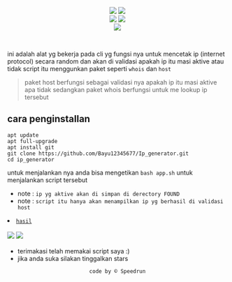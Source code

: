 <p align="center">
    <img src="https://img.shields.io/static/v1?logo=linux&label=Language&message=bash&color=yellow">
     <img src="https://img.shields.io/static/v1?logo=json&label=Author&message=Polygon&color=green"><br>
     <img src="https://img.shields.io/static/v1?logo=github&label=maintance&message=yes&color=yellow">
      <img src="https://img.shields.io/static/v1?logo=apache&label=open%20source&message=yes&color=yellow"><br>
       <img src="https://img.shields.io/static/v1?logo=json&label=tools&message=generator+ip&color=gray">
</p>

<br>

ini adalah alat yg bekerja pada cli yg fungsi nya untuk mencetak ip (internet protocol) secara random
dan akan di validasi apakah ip itu masi aktive atau tidak script itu menggunkan paket seperti `whois` dan `host`

> paket host berfungsi sebagai validasi nya apakah ip itu masi aktive apa tidak
> sedangkan paket whois berfungsi untuk me lookup ip tersebut

## cara penginstallan
```
apt update
apt full-upgrade
apt install git
git clone https://github.com/Bayu12345677/Ip_generator.git
cd ip_generator
```

untuk menjalankan nya anda bisa mengetikan
`bash app.sh` untuk menjalankan script tersebut

- note : `ip yg aktive akan di simpan di derectory FOUND`
- note : `script itu hanya akan menampilkan ip yg berhasil di validasi host`

<li><code><a href="https://github.com/Bayu12345677/Ip_generator/blob/master/img/Screenshot_20220313-123404~2.png">hasil</a></code><br>

<br>
<code><a href="https://youtube.com/channel/UCtu-GcxKL8kJBXpR1wfMgWg"><img src="https://img.shields.io/static/v1?logo=youtube&label=youtube+saya&message=+&color=yellow"></a></code>
<code><a href="http://wa.me/+6285731184377"><img src="https://img.shields.io/static/v1?logo=whatsapp&label=report+bug&message=+&color=green"></a></code>
<br><br>

- terimakasi telah memakai script saya :)
- jika anda suka silakan tinggalkan stars

<p align="center">
<code>code by © Speedrun</code>
</p>
